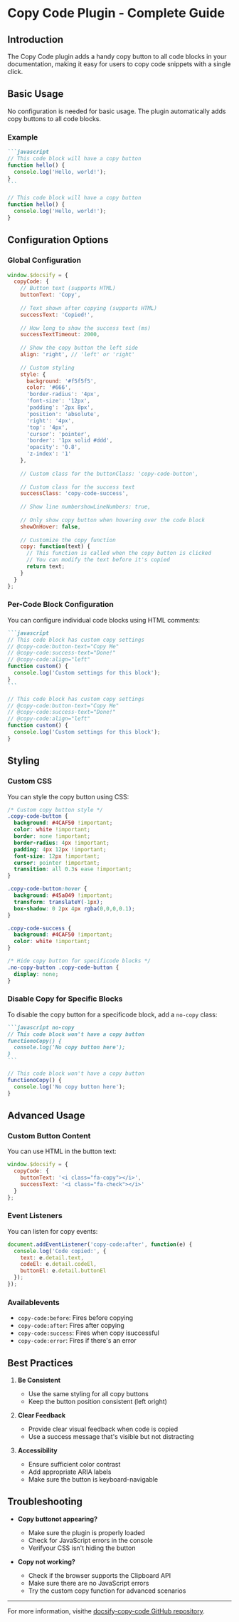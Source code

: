 # Copy Code Plugin - Complete Guide

## Introduction

The Copy Code plugin adds a handy copy button to all code blocks in your documentation, making it easy for users to copy code snippets with a single click.

## Basic Usage

No configuration is needed for basic usage. The plugin automatically adds copy buttons to all code blocks.

### Example

````markdown
```javascript
// This code block will have a copy button
function hello() {
  console.log('Hello, world!');
}
```
````

```javascript
// This code block will have a copy button
function hello() {
  console.log('Hello, world!');
}
```

## Configuration Options

### Global Configuration

```javascript
window.$docsify = {
  copyCode: {
    // Button text (supports HTML)
    buttonText: 'Copy',
    
    // Text shown after copying (supports HTML)
    successText: 'Copied!',
    
    // How long to show the success text (ms)
    successTextTimeout: 2000,
    
    // Show the copy button the left side
    align: 'right', // 'left' or 'right'
    
    // Custom styling
    style: {
      background: '#f5f5f5',
      color: '#666',
      'border-radius': '4px',
      'font-size': '12px',
      'padding': '2px 8px',
      'position': 'absolute',
      'right': '4px',
      'top': '4px',
      'cursor': 'pointer',
      'border': '1px solid #ddd',
      'opacity': '0.8',
      'z-index': '1'
    },
    
    // Custom class for the buttonClass: 'copy-code-button',
    
    // Custom class for the success text
    successClass: 'copy-code-success',
    
    // Show line numbershowLineNumbers: true,
    
    // Only show copy button when hovering over the code block
    showOnHover: false,
    
    // Customize the copy function
    copy: function(text) {
      // This function is called when the copy button is clicked
      // You can modify the text before it's copied
      return text;
    }
  }
};
```

### Per-Code Block Configuration

You can configure individual code blocks using HTML comments:

````markdown
```javascript
// This code block has custom copy settings
// @copy-code:button-text="Copy Me"
// @copy-code:success-text="Done!"
// @copy-code:align="left"
function custom() {
  console.log('Custom settings for this block');
}
```
````

```javascript
// This code block has custom copy settings
// @copy-code:button-text="Copy Me"
// @copy-code:success-text="Done!"
// @copy-code:align="left"
function custom() {
  console.log('Custom settings for this block');
}
```

## Styling

### Custom CSS

You can style the copy button using CSS:

```css
/* Custom copy button style */
.copy-code-button {
  background: #4CAF50 !important;
  color: white !important;
  border: none !important;
  border-radius: 4px !important;
  padding: 4px 12px !important;
  font-size: 12px !important;
  cursor: pointer !important;
  transition: all 0.3s ease !important;
}

.copy-code-button:hover {
  background: #45a049 !important;
  transform: translateY(-1px);
  box-shadow: 0 2px 4px rgba(0,0,0,0.1);
}

.copy-code-success {
  background: #4CAF50 !important;
  color: white !important;
}

/* Hide copy button for specificode blocks */
.no-copy-button .copy-code-button {
  display: none;
}
```

### Disable Copy for Specific Blocks

To disable the copy button for a specificode block, add a `no-copy` class:

````markdown
```javascript no-copy
// This code block won't have a copy button
functionoCopy() {
  console.log('No copy button here');
}
```
````

```javascript no-copy
// This code block won't have a copy button
functionoCopy() {
  console.log('No copy button here');
}
```

## Advanced Usage

### Custom Button Content

You can use HTML in the button text:

```javascript
window.$docsify = {
  copyCode: {
    buttonText: '<i class="fa-copy"></i>',
    successText: '<i class="fa-check"></i>'
  }
};
```

### Event Listeners

You can listen for copy events:

```javascript
document.addEventListener('copy-code:after', function(e) {
  console.log('Code copied:', {
    text: e.detail.text,
    codeEl: e.detail.codeEl,
    buttonEl: e.detail.buttonEl
  });
});
```

### Availablevents

- `copy-code:before`: Fires before copying
- `copy-code:after`: Fires after copying
- `copy-code:success`: Fires when copy isuccessful
- `copy-code:error`: Fires if there's an error

## Best Practices

1. **Be Consistent**
   - Use the same styling for all copy buttons
   - Keep the button position consistent (left oright)

2. **Clear Feedback**
   - Provide clear visual feedback when code is copied
   - Use a success message that's visible but not distracting

3. **Accessibility**
   - Ensure sufficient color contrast
   - Add appropriate ARIA labels
   - Make sure the button is keyboard-navigable

## Troubleshooting

- **Copy buttonot appearing?**
  - Make sure the plugin is properly loaded
  - Check for JavaScript errors in the console
  - Verifyour CSS isn't hiding the button

- **Copy not working?**
  - Check if the browser supports the Clipboard API
  - Make sure there are no JavaScript errors
  - Try the custom copy function for advanced scenarios

---

For more information, visithe [docsify-copy-code GitHub repository](https://github.com/jperasmus/docsify-copy-code).



